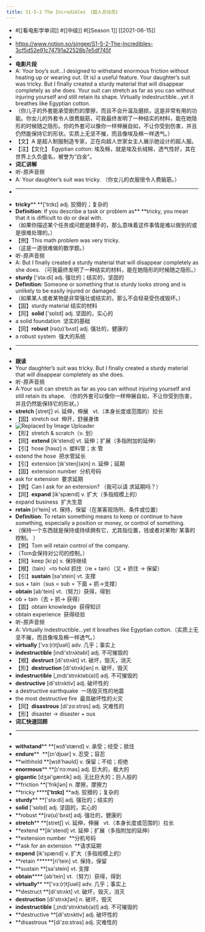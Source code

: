 ```yaml
---
title: S1-5-2 The Incredibles 《超人总动员》
---
```

- #[[看电影学单词]] #[[中级]] #[[Season 1]] [[2021-06-15]]
-
- https://www.notion.so/singee/S1-5-2-The-Incredibles-3cf5d52e91c74791a22528b7e5df745f
-
- **电影片段**
- A: Your boy’s suit…I designed to withstand enormous friction without heating up or wearing out. (It is) a useful feature. Your daughter’s suit was tricky. But I finally created a sturdy material that will disappear completely as she does. Your suit can stretch as far as you can without injuring yourself and still retain its shape. Virtually indestructible…yet it breathes like Egyptian cotton.
- （你儿子的外套能承受剧烈的摩擦，而且不会升温及磨损，这是非常有用的功能。你女儿的外套令人很费脑筋，可我最终发明了一种结实的材料，能在她隐形的时候随之隐形。你的外套可以像你一样伸展自如，不让你受到伤害，并且仍然能保持它的形状。实质上无坚不摧，而且像埃及棉一样透气。）
- 【文】A 是超人制服制造专家，正在向超人世家女主人展示她设计的超人服。
- 【注】【文化】 Egyptian cotton: 埃及棉，就是埃及长绒棉，透气性好，其在世界上久负盛名，被誉为“白金”。
- **词汇讲解**
- 听-原声音频
- A: Your daughter’s suit was tricky. （你女儿的衣服很令人费脑筋。）
- ****
- **tricky**** **['trɪkɪ] adj. 狡猾的；复杂的
- **Definition**: If you describe a task or problem as** **tricky, you mean that it is difficult to do or deal with.
- （如果你描述某个任务或问题是棘手的，那么意味着这件事情是难以做到的或是很难处理的。）
- 【例】This math problem was very tricky.
- （这是一道很难做的数学题。）
- 听-原声音频
- A: But I finally created a sturdy material that will disappear completely as she does. （可我最终发明了一种结实的材料，能在她隐形的时候随之隐形。）
- **sturdy** ['stə:di] adj. 强壮的；结实的，坚固的
- **Definition**: Someone or something that is sturdy looks strong and is unlikely to be easily injured or damaged.
- （如果某人或者某物是非常强壮或结实的，那么不会轻易受伤或毁坏。）
- 【固】sturdy material 结实的材料
- 【同】**solid** ['sɒlɪd] adj. 坚固的，实心的
- a solid foundation  坚实的基础
- 【同】**robust** [rə(ʊ)'bʌst] adj. 强壮的，健康的
- a robust system  强大的系统
- ****
- ****跟读****
- Your daughter’s suit was tricky. But I finally created a sturdy material that will disappear completely as she does.
- 听-原声音频
- A:Your suit can stretch as far as you can without injuring yourself and still retain its shape. （你的外套可以像你一样伸展自如，不让你受到伤害，并且仍然能保持它的形状。）
- **stretch** [stretʃ] vi. 延伸，伸展   vt.（本身长度或范围的）拉长
- 【固】stretch out  伸开，舒展身体
- ![Replaced by Image Uploader](https://vip2.loli.io/2022/08/09/NeMyWi8VD1CdGxh.jpg)
- 【形】stretch & scratch（v. 划）
- 【同】**extend** [ik'stend] vt. 延伸；扩展（多指附加的延伸）
- 【引】hose [həʊz] n. 塑料管；水 管
- extend the hose  把水管延长
- 【引】extension [ɪk'stenʃ(ə)n] n. 延伸；延期
- 【固】extension number  分机号码
- ask for extension  要求延期
- 【例】Can I ask for an extension? （我可以请 求延期吗？）
- 【同】**expand** [ik'spænd] v. 扩大（多指规模上的）
- expand business  扩大生意
- **retain** [ri'tein] vt. 保持，保留（在某客观场所、条件或位置）
- **Definition**: To retain something means to keep or continue to have something, especially a position or money, or control of something.
- （保持一个东西就是保持或持续拥有它，尤其指位置，钱或者对某物/ 某事的控制。 ）
- 【例】Tom will retain control of the company.
- （Tom会保持对公司的控制。）
- 【同】keep [kiːp] v. 保持继续
- 【根】（tain）=to hold 抓住（re + tain）（又 + 抓住 → 保留）
- 【引】**sustain** [sə'stein] vt. 支撑
- sus + tain（sus = sub = 下面 + 抓→支撑）
- **obtain** [əb'tein] vt.（努力）获得，得到
- ob + tain（去 + 抓→ 获得）
- 【固】obtain knowledge  获得知识
- obtain experience  获得经验
- 听-原声音频
- A: Virtually indestructible…yet it breathes like Egyptian cotton.（实质上无坚不摧，而且像埃及棉一样透气。）
- **virtually** ['vɜː(r)tʃʊəli] adv. 几乎；事实上
- **indestructible** [indi'strʌktəbl] adj. 不可摧毁的
- 【根】**destruct** [di'strʌkt] vt. 破坏，毁灭，消灭
- 【形】**destruction** [di'strʌkʃən] n. 破坏，毁灭
- **indestructible** [,ɪndɪ'strʌktəb(ə)l] adj. 不可摧毁的
- **destructive** [di'strʌktiv] adj. 破坏性的
- a destructive earthquake  一场毁灭性的地震
- the most destructive fire  最具破坏性的火灾
- 【同】**disastrous** [di'zɑ:strəs] adj. 灾难性的
- 【形】disaster → disaster + ous
- ****词汇快速回顾****
- ****
- **withstand**** **[wɪð'stænd] v. 承受；经受；抵住
- **endure****  **[ɪn'djʊər] v. 忍受；容忍
- **withhold **[wɪð'həʊld] v. 保留；不给；拒绝
- **enormous**** **[ɪ'nɔ:məs] adj. 巨大的，极大的
- **gigantic** [dʒai'gæntik] adj. 无比巨大的；巨人般的
- **friction **['frikʃən] n. 摩擦，摩擦力
- **tricky ******['trɪkɪ]** **adj. 狡猾的；复杂的
- **sturdy**** **['stə:di] adj. 强壮的；结实的
- **solid** ['sɒlɪd] adj. 坚固的，实心的
- **robust **[rə(ʊ)'bʌst] adj. 强壮的，健康的
- **stretch**** **[stretʃ] vi. 延伸，伸展   vt.（本身长度或范围的）拉长
- **extend **[ik'stend] vt. 延伸；扩展（多指附加的延伸）
- **extension number  **分机号码
- **ask for an extension  **请求延期
- **expend** [ik'spænd] v. 扩大（多指规模上的）
- **retain ******[ri'tein] vt. 保持，保留
- **sustain **[sə'stein] vt. 支撑
- **obtain****** [əb'tein] vt.（努力）获得，得到
- **virtually**** **['vɜː(r)tʃʊəli] adv. 几乎；事实上
- **destruct **[di'strʌkt] vt. 破坏，毁灭，消灭
- **destruction** [di'strʌkʃən] n. 破坏，毁灭
- **indestructible** [,ɪndɪ'strʌktəb(ə)l] adj. 不可摧毁的
- **destructive **[di'strʌktiv] adj. 破坏性的
- **disastrous **[di'zɑ:strəs] adj. 灾难性的